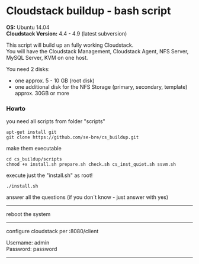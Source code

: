 # Cloudstack buildup - bash script

**OS:** Ubuntu 14.04  
**Cloudstack Version:** 4.4 - 4.9 (latest subversion)  

This script will build up an fully working Cloudstack.  
You will have the Cloudstack Management, Cloudstack Agent, NFS Server, MySQL Server, KVM on one host.  

You need 2 disks:
 - one approx. 5 - 10 GB (root disk)
 - one additional disk for the NFS Storage (primary, secondary, template) approx. 30GB or more

### Howto

you need all scripts from folder "scripts"  

	apt-get install git
	git clone https://github.com/se-bre/cs_buildup.git

make them executable

	cd cs_buildup/scripts
	chmod +x install.sh prepare.sh check.sh cs_inst_quiet.sh ssvm.sh

execute just the "install.sh" as root!  

	./install.sh

answer all the questions (if you don´t know - just answer with yes)  

---

reboot the system   

---

configure cloudstack per <IP of the system>:8080/client  

Username: admin  
Password: password  

---
